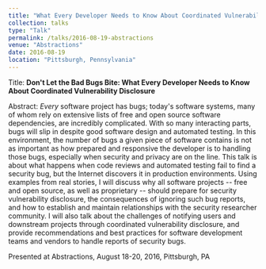 ```yaml
---
title: "What Every Developer Needs to Know About Coordinated Vulnerability Disclosure"
collection: talks
type: "Talk"
permalink: /talks/2016-08-19-abstractions
venue: "Abstractions"
date: 2016-08-19
location: "Pittsburgh, Pennsylvania"
---
```


Title: **Don't Let the Bad Bugs Bite: What Every Developer Needs to Know About Coordinated Vulnerability Disclosure**

Abstract: _Every_ software project has bugs; today's software systems, many of whom rely on extensive lists of free and open source software dependencies, are incredibly complicated. With so many interacting parts, bugs will slip in despite good software design and automated testing. In this environment, the number of bugs a given piece of software contains is not as important as how prepared and responsive the developer is to handling those bugs, especially when security and privacy are on the line. This talk is about what happens when code reviews and automated testing fail to find a security bug, but the Internet discovers it in production environments. Using examples from real stories, I will discuss why all software projects -- free and open source, as well as proprietary -- should prepare for security vulnerability disclosure, the consequences of ignoring such bug reports, and how to establish and maintain relationships with the security researcher community. I will also talk about the challenges of notifying users and downstream projects through coordinated vulnerability disclosure, and provide recommendations and best practices for software development teams and vendors to handle reports of security bugs.

Presented at Abstractions, August 18-20, 2016, Pittsburgh, PA
